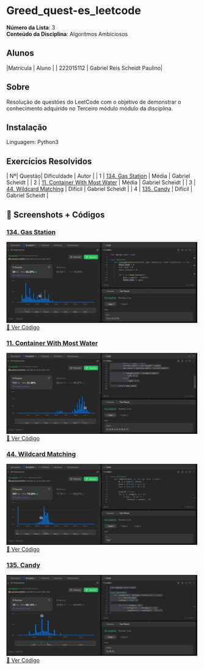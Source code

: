 # Greed_quest-es_leetcode

**Número da Lista**: 3<br>
**Conteúdo da Disciplina**: Algoritmos Ambiciosos<br>

## Alunos
|Matrícula | Aluno |
| 222015112  | Gabriel Reis Scheidt Paulino|

## Sobre 
Resolução de questões do LeetCode com o objetivo de demonstrar o conhecimento adquirido no Terceiro módulo módulo da disciplina.

## Instalação
Linguagem: Python3

## Exercícios Resolvidos

| Nº| Questão| Dificuldade | Autor            |
| 1 | [134. Gas Station](https://leetcode.com/problems/gas-station/description/?envType=problem-list-v2&envId=greedy) |  Média | Gabriel Scheidt  |
| 2 | [11. Container With Most Water](https://leetcode.com/problems/container-with-most-water/description/?envType=problem-list-v2&envId=greedy) | Média | Gabriel Scheidt  |
| 3 | [44. Wildcard Matching](https://leetcode.com/problems/wildcard-matching/description/?envType=problem-list-v2&envId=greedy) | Difícil  |  Gabriel Scheidt |
| 4 | [135. Candy](https://leetcode.com/problems/candy/description/?envType=problem-list-v2&envId=greedy) |  Difícil  | Gabriel Scheidt |


## 📸 Screenshots + Códigos

<h3><a href="https://leetcode.com/problems/gas-station/description/?envType=problem-list-v2&envId=greedy">134. Gas Station</a></h3>
<img src="https://github.com/projeto-de-algoritmos-2025/Greed_quest-es_leetcode/blob/main/Exercicio_1/134gas.png?raw=true" width="500"/>
<br>
<a href="https://github.com/projeto-de-algoritmos-2025/Greed_quest-es_leetcode/blob/main/Exercicio_1/134_Gas_Station.py">📎 Ver Código</a>

<h3><a href="https://leetcode.com/problems/container-with-most-water/description/?envType=problem-list-v2&envId=greedy">11. Container With Most Water</a></h3>
<img src="https://github.com/projeto-de-algoritmos-2025/Greed_quest-es_leetcode/blob/main/Exercicio_2/11_container.png?raw=true" width="500"/>
<br>
<a href="https://github.com/projeto-de-algoritmos-2025/Greed_quest-es_leetcode/blob/main/Exercicio_2/11_Container_With_Most_Water.py">📎 Ver Código</a>

<h3><a href="https://leetcode.com/problems/wildcard-matching/description/?envType=problem-list-v2&envId=greedy">44. Wildcard Matching</a></h3>
<img src="https://github.com/projeto-de-algoritmos-2025/Greed_quest-es_leetcode/blob/main/Exercicio_3/44_wildcard.png?raw=true" width="500"/>
<br>
<a href="https://github.com/projeto-de-algoritmos-2025/Greed_quest-es_leetcode/blob/main/Exercicio_3/44_Wildcard_Matching.py">📎 Ver Código</a>

<h3><a href="https://leetcode.com/problems/candy/description/?envType=problem-list-v2&envId=greedy">135. Candy</a></h3>
<img src="https://github.com/projeto-de-algoritmos-2025/Greed_quest-es_leetcode/blob/main/Exercicio_4/135_candy.png?raw=true" width="500"/>
<br>
<a href="https://github.com/projeto-de-algoritmos-2025/Greed_quest-es_leetcode/blob/main/Exercicio_4/135_Candy.py">📎 Ver Código</a>
